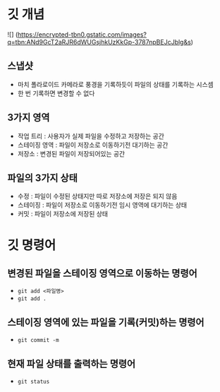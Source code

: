 # 깃 개념

![] (https://encrypted-tbn0.gstatic.com/images?q=tbn:ANd9GcT2aRJR6dWUGsjhkUzKkGp-3787npBEJcJblg&s)

## 스냅샷

- 마치 폴라로이드 카메라로 풍경을 기록하듯이 파일의 상태를 기록하는 시스셈
- 한 번 기록하면 변경할 수 없다

## 3가지 영역

- 작업 트리 : 사용자가 실제 파일을 수정하고 저장하는 공간
- 스테이징 영역 : 파일이 저장소로 이동하기전 대기하는 공간
- 저장소 : 변경된 파일이 저장되어있는 공간

## 파일의 3가지 상태

- 수정 : 파일이 수정된 상태지만 따로 저장소에 저장은 되지 않음
- 스테이징 : 파일이 저장소로 이동하기전 임시 영역에 대기하는 상태
- 커밋 : 파일이 저장소에 저장된 상태

# 깃 명령어

## 변경된 파일을 스테이징 영역으로 이동하는 명령어

- `git add <파일명>`
- `git add .`

## 스테이징 영역에 있는 파일을 기록(커밋)하는 명령어

- `git commit -m`

## 현재 파일 상태를 출력하는 명령어

- `git status`